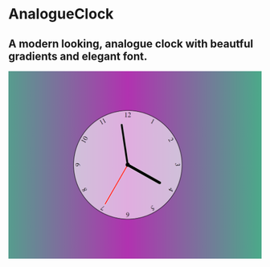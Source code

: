 # AnalogueClock

## A modern looking, analogue clock with beautful gradients and elegant font. 

<img src = "/images/screenshot.png">

